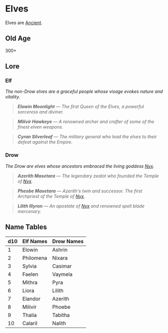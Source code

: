 # Elves

Elves are [Ancient](../Mechanical/Ancient.md).

## Old Age

300+

## Lore

### Elf

*The non-Drow elves are a graceful people whose visage evokes nature and vitality.*

> ***Elowin Moonlight*** — *The first Queen of the Elves, a powerful sorceress and diviner.*

> ***Milivir Hawkeye*** — *A renowned archer and crafter of some of the finest elven weapons.*

> ***Cyran Silverleaf*** — *The military general who lead the elves to their defeat against the Empire.*

### Drow

*The Drow are elves whose ancestors embraced the living goddess [Nyx](../../../Resources%20for%20GMs/Mithrinian%20Pantheons/Mithrinian%20Deities/Nyx.md).*

> ***Azerith Masetara*** — *The legendary zealot who founded the Temple of [Nyx](../../../Resources%20for%20GMs/Mithrinian%20Pantheons/Mithrinian%20Deities/Nyx.md).*

> ***Pheobe Masetara*** — *Azerith's twin and successor. The first Archpriest of the Temple of [Nyx](../../../Resources%20for%20GMs/Mithrinian%20Pantheons/Mithrinian%20Deities/Nyx.md).*

> ***Lilith Illyron*** — *An apostate of [Nyx](../../../Resources%20for%20GMs/Mithrinian%20Pantheons/Mithrinian%20Deities/Nyx.md) and renowned spell blade mercenary.*

## Name Tables

| d10 | Elf Names | Drow Names |
| --- | --------- | ---------- |
| 1   | Elowin    | Ashrin     |
| 2   | Philomena | Nixara     |
| 3   | Sylvia    | Casimar    |
| 4   | Faelen    | Vaymela    |
| 5   | Mithra    | Pyra       |
| 6   | Liora     | Lilith     |
| 7   | Elandor   | Azerith    |
| 8   | Milivir   | Phoebe     |
| 9   | Thalia    | Tabitha    |
| 10  | Calaril   | Nalith     |
